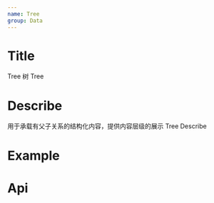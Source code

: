```yaml
---
name: Tree
group: Data
---
```


# Title

Tree 树
Tree

# Describe

用于承载有父子关系的结构化内容，提供内容层级的展示
Tree Describe

# Example

# Api
